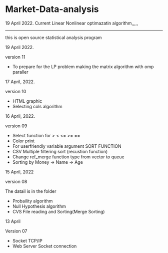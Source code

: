 # Market-Data-analysis

19 April 2022.
Current Linear Nonlinear optimazatin algorithm,,,,,

____________

this is open source statistical analysis program


19 April 2022.


version 11
- To prepare for the LP problem making the matrix algorithm with omp paraller


17 April, 2022.

version 10
 - HTML graphic
 - Selecting cols algorithm

16 April, 2022.

version 09
- Select function for > < <= >= ==
- Color print
- For userfriendly variable argument SORT FUNCTION 
- CSV Multiple filtering sort (recustion function)
- Change ref_merge function type from vector to queue
- Sorting by Money -> Name -> Age

15 April, 2022

version 08 


The datail is in the folder
- Probaility algorithm
- Null Hypothesis algorithm
- CVS File reading and Sorting(Merge Sorting)

13 April 

Version 07
- Socket TCP/IP 
- Web Server Socket connection
